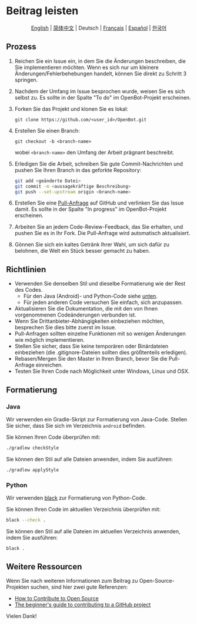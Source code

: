 # Beitrag leisten

<p align="center">
  <a href="CONTRIBUTING.md">English</a> |
  <a href="CONTRIBUTING.zh-CN.md">简体中文</a> |
  <span>Deutsch</span> |
  <a href="CONTRIBUTING.fr-FR.md">Français</a> |
  <a href="CONTRIBUTING.es-ES.md">Español</a> |
  <a href="CONTRIBUTING.ko-KR.md">한국어</a>
</p>

## Prozess

1. Reichen Sie ein Issue ein, in dem Sie die Änderungen beschreiben, die Sie implementieren möchten. Wenn es sich nur um kleinere Änderungen/Fehlerbehebungen handelt, können Sie direkt zu Schritt 3 springen.
2. Nachdem der Umfang im Issue besprochen wurde, weisen Sie es sich selbst zu. Es sollte in der Spalte "To do" im OpenBot-Projekt erscheinen.
3. Forken Sie das Projekt und klonen Sie es lokal:

   `git clone https://github.com/<user_id>/OpenBot.git`

4. Erstellen Sie einen Branch:

   `git checkout -b <branch-name>`

   wobei `<branch-name>` den Umfang der Arbeit prägnant beschreibt.

5. Erledigen Sie die Arbeit, schreiben Sie gute Commit-Nachrichten und pushen Sie Ihren Branch in das geforkte Repository:

   ```bash
   git add <geänderte Datei>
   git commit -m <aussagekräftige Beschreibung>
   git push --set-upstream origin <branch-name>
   ```

6. Erstellen Sie eine [Pull-Anfrage](https://github.com/ob-f/OpenBot/pulls) auf GitHub und verlinken Sie das Issue damit. Es sollte in der Spalte "In progress" im OpenBot-Projekt erscheinen.
7. Arbeiten Sie an jedem Code-Review-Feedback, das Sie erhalten, und pushen Sie es in Ihr Fork. Die Pull-Anfrage wird automatisch aktualisiert.
8. Gönnen Sie sich ein kaltes Getränk Ihrer Wahl, um sich dafür zu belohnen, die Welt ein Stück besser gemacht zu haben.

## Richtlinien

- Verwenden Sie denselben Stil und dieselbe Formatierung wie der Rest des Codes.
  - Für den Java (Android)- und Python-Code siehe [unten](#Formatierung).
  - Für jeden anderen Code versuchen Sie einfach, sich anzupassen.
- Aktualisieren Sie die Dokumentation, die mit den von Ihnen vorgenommenen Codeänderungen verbunden ist.
- Wenn Sie Drittanbieter-Abhängigkeiten einbeziehen möchten, besprechen Sie dies bitte zuerst im Issue.
- Pull-Anfragen sollten einzelne Funktionen mit so wenigen Änderungen wie möglich implementieren.
- Stellen Sie sicher, dass Sie keine temporären oder Binärdateien einbeziehen (die .gitignore-Dateien sollten dies größtenteils erledigen).
- Rebasen/Mergen Sie den Master in Ihren Branch, bevor Sie die Pull-Anfrage einreichen.
- Testen Sie Ihren Code nach Möglichkeit unter Windows, Linux und OSX.

## Formatierung

### Java

Wir verwenden ein Gradle-Skript zur Formatierung von Java-Code. Stellen Sie sicher, dass Sie sich im Verzeichnis `android` befinden.

Sie können Ihren Code überprüfen mit:

```bash
./gradlew checkStyle
```

Sie können den Stil auf alle Dateien anwenden, indem Sie ausführen:

```bash
./gradlew applyStyle
```

### Python

Wir verwenden [black](https://pypi.org/project/black/) zur Formatierung von Python-Code.

Sie können Ihren Code im aktuellen Verzeichnis überprüfen mit:

```bash
black --check .
```

Sie können den Stil auf alle Dateien im aktuellen Verzeichnis anwenden, indem Sie ausführen:

```bash
black .
```

## Weitere Ressourcen

Wenn Sie nach weiteren Informationen zum Beitrag zu Open-Source-Projekten suchen, sind hier zwei gute Referenzen:

- [How to Contribute to Open Source](http://opensource.guide/how-to-contribute/)
- [The beginner's guide to contributing to a GitHub project](https://akrabat.com/the-beginners-guide-to-contributing-to-a-github-project/)

Vielen Dank!
